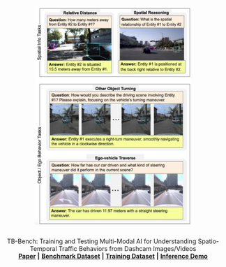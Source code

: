 <br />
<div align="center">
  <a href="">
    <img src="images/example_main_image.jpg" alt="Logo" width="360">
  </a>

  <h3 align="center"></h3>

  <p align="center">
    TB-Bench: Training and Testing Multi-Modal AI for Understanding Spatio-Temporal Traffic Behaviors from Dashcam Images/Videos
    <br />
    <a href="https://arxiv.org/abs/2501.05733"><strong>Paper</strong></a> <strong>|</strong>
    <a href="https://huggingface.co/datasets/DHPR/TB-Bench-box"><strong>Benchmark Dataset</strong></a> <strong>|</strong>
    <a href=""><strong>Training Dataset</strong></a> <strong>|</strong>
    <a href=""><strong>Inference Demo</strong></a>
    <br />
  </p>
</div>
